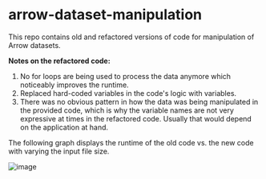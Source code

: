 # arrow-dataset-manipulation
This repo contains old and refactored versions of code for manipulation of Arrow datasets.

**Notes on the refactored code:**
1. No for loops are being used to process the data anymore which noticeably improves the runtime. 
2. Replaced hard-coded variables in the code's logic with variables.
3. There was no obvious pattern in how the data was being manipulated in the provided code, which is why the variable names are not very expressive at times in the refactored code. Usually that would depend on the application at hand.


The following graph displays the runtime of the old code vs. the new code with varying the input file size.


![image](https://github.com/user-attachments/assets/c6a811e3-f7b9-4933-b4c8-d141fa772838)
